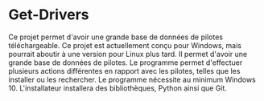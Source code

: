 # Get-Drivers
Ce projet permet d'avoir une grande base de données de pilotes téléchargeable.
Ce projet est actuellement conçu pour Windows, 
mais pourrait aboutir à une version pour Linux plus tard. 
Il permet d'avoir une grande base de données de pilotes. 
Le programme permet d'effectuer plusieurs actions différentes en rapport avec les pilotes, 
telles que les installer ou les rechercher. Le programme nécessite au minimum Windows 10. 
L'installateur installera des bibliothèques, Python ainsi que Git.
